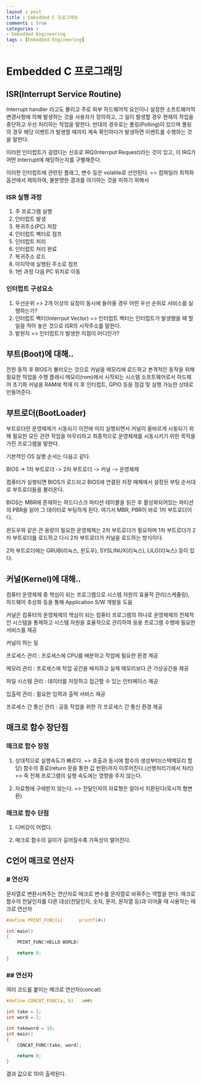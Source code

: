 ```yaml
---
layout : post
title : Embedded C 프로그래밍
comments : true
categories : 
- Embedded Engineering
tags : [Embedded Engineering]
---
```

# Embedded C 프로그래밍


## ISR(Interrupt Service Routine)

Interrupt handler 라고도 불리고 주로 외부 하드웨어적 요인이나 설정한 소프트웨어적 변경사항에 의해 발생하는 것을 사용자가 정의하고,
그 일이 발생할 경우 현재의 작업을 중단하고 우선 처리하는 작업을 말한다.
반대의 경우로는 폴링(Polling)이 있으며 폴링의 경우 해당 이벤트가 발생할 때까지 계속 확인하다가 발생하면 이벤트를 수행하는 것을 말한다.

이러한 인터럽트가 걸렸다는 신호로 IRQ(Interrput Request)라는 것이 있고, 이 IRQ가 어떤 Interrupt에 해당하는지를 구별해준다.

이러한 인터럽트에 관련된 플래그, 변수 등은 volatile로 선언된다.
=> 컴파일러 최적화 옵션에서 제외하여, 불분명한 결과를 야기하는 것을 피하기 위해서
### ISR 실행 과정

1. 주 프로그램 실행
2. 인터럽트 발생
3. 복귀주소(PC) 저장
4. 인터럽트 벡터로 점프
5. 인터럽트 처리
6. 인터럽트 처리 완료
7. 복귀주소 로드
8. 마지막에 실행된 주소로 점프
9. 1번 과정 다음 PC 위치로 이동

 
### 인터럽트 구성요소

1. 우선순위
=> 2개 이상의 요청이 동시에 들어올 경우 어떤 우선 순위로 서비스를 실행하는가?
2. 인터럽트 벡터(Interrput Vector)
=> 인터럽트 벡터는 인터럽트가 발생했을 때 할 일을 적어 놓은 것으로 ISR의 시작주소를 말한다.
3. 발원지
=> 인터럽트가 발생한 지점이 어디인가?

## 부트(Boot)에 대해..
전원 동작 후 BIOS가 불러오는 것으로 커널을 메모리에 로드하고 본격적인 동작을 위해 필요한 작업을 수행
플래시 메모리(rom)에서 시작되는 시스템 소프트웨어로서 하드웨어 초기화 커널을 RAM에 적재
이 후 인터럽트, GPIO 등을 점검 및 실행 가능한 상태로 만들어준다.

## 부트로더(BootLoader)
부트로더란 운영체제가 시동되기 이전에 미리 실행되면서 커널이 올바르게 시동되기 위해 필요한 모든 관련 작업을 마무리하고 최종적으로 운영체제를 시동시키기 위한 목적을 가진 프로그램을 말한다.

기본적인 OS 실행 순서는 다음고 같다. 

BIOS -> 1차 부트로더 -> 2차 부트로더 -> 커널 -> 운영체제

 

컴퓨터가 실행되면 BIOS가 로드되고 BIOS에 연결된 저장 매체에서 설정된 부팅 순서대로 부트로더들을 불러온다.

BIOS는 MBR에 존재하는 하드디스크 파티션 테이블을 읽은 후 활성화되어있는 파티션의 PBR을 읽어 그 데이터로 부팅하게 된다. 여기서 MBR, PBR이 바로 1차 부트로더이다.

 

윈도우와 같은 큰 용량이 필요한 운영체제는 2차 부트로더가 필요하며 1차 부트로더가 2차 부트로더를 로드하고 다시 2차 부트로더가 커널을 로드하는 방식이다.

2차 부트로더에는 GRUB(리눅스, 윈도우), SYSLINUX(리눅스), LILO(리눅스) 등이 있다.

## 커널(Kernel)에 대해..

컴퓨터 운영체제 중 핵심이 되는 프로그램으로 시스템 자원의 효율적 관리(스케쥴링), 하드웨어 추상화 등을 통해 Application S/W 개발을 도움

커널은 컴퓨터의 운영체제의 핵심이 되는 컴퓨터 프로그램의 하나로 운영체제의 전체적인 시스템을 통제하고 시스템 자원을 효율적으로 관리하여 응용 프로그램 수행에 필요한 서비스를 제공
 

커널이 하는 일

프로세스 관리 : 프로세스에 CPU를 배분하고 작업에 필요한 환경 제공

메모리 관리 : 프로세스에 작업 공간을 배치하고 실제 메모리보다 큰 가상공간을 제공

파일 시스템 관리 : 데이터를 저장하고 접근할 수 있는 인터페이스 제공

입출력 관리 : 필요한 입력과 출력 서비스 제공

프로세스 간 통신 관리 : 공동 작업을 위한 각 프로세스 간 통신 환경 제공




## 매크로 함수 장단점

### 매크로 함수 장점

1. 상대적으로 실행속도가 빠르다.
=> 호출과 동시에 함수의 생성부터(스택메모리 할당) 함수의 종료(return 문을 통한 값 반환)까지 이루어진다.(선행처리기에서 처리)
=> 즉 전체 프로그램의 실행 속도에는 영향을 주지 않는다.

2. 자료형에 구애받지 않는다.
=> 전달인자의 자료형은 알아서 치환된다(묵시적 형변환)

### 매크로 함수 단점

1. 디버깅이 어렵다.

2. 매크로 함수의 길이가 길어질수록 가독성이 떨어진다.

## C언어 매크로 연산자

### # 연산자
문자열로 변환시켜주는 연산자로 매크로 변수를 문자열로 바꿔주는 역할을 한다.
매크로 함수의 전달인자를 다른 대상(전달인자, 숫자, 문자, 문자열 등)과 이어줄 때 사용하는 매크로 연산자
```c
#define PRINT_FUNC(s)      printf(#s)

int main()
{
    PRINT_FUNC(HELLO WORLD)

    return 0;
}

```

### ## 연산자
여러 코드를 붙이는 매크로 연산자(concat)

```c
#define CONCAT_FUNC(a, b)   a##b

int take = 1;
int word = 2;

int takeword = 10;
int main()
{
    CONCAT_FUNC(take, word);

    return 0;
}

```

결과 값으로 10이 출력된다.



